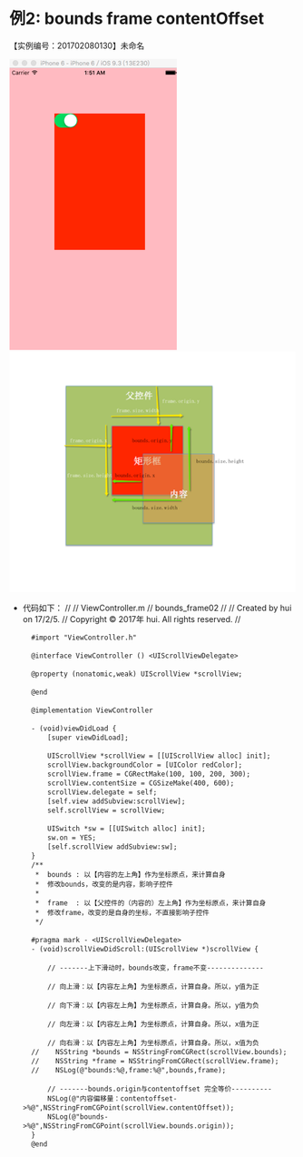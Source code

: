 # 例2: bounds frame contentOffset
【实例编号：201702080130】未命名

![image](images/p0034.png)
![image](images/p0035.png)
- 代码如下：
		//
		//  ViewController.m
		//  bounds_frame02
		//
		//  Created by hui on 17/2/5.
		//  Copyright © 2017年 hui. All rights reserved.
		//
		
		#import "ViewController.h"
		
		@interface ViewController () <UIScrollViewDelegate>
		
		@property (nonatomic,weak) UIScrollView *scrollView;
		
		@end
		
		@implementation ViewController
		
		- (void)viewDidLoad {
		    [super viewDidLoad];
		    
		    UIScrollView *scrollView = [[UIScrollView alloc] init];
		    scrollView.backgroundColor = [UIColor redColor];
		    scrollView.frame = CGRectMake(100, 100, 200, 300);
		    scrollView.contentSize = CGSizeMake(400, 600);
		    scrollView.delegate = self;
		    [self.view addSubview:scrollView];
		    self.scrollView = scrollView;
		    
		    UISwitch *sw = [[UISwitch alloc] init];
		    sw.on = YES;
		    [self.scrollView addSubview:sw];
		}
		/**
		 *  bounds : 以【内容的左上角】作为坐标原点，来计算自身
		 *  修改bounds，改变的是内容，影响子控件
		 *
		 *  frame  : 以【父控件的（内容的）左上角】作为坐标原点，来计算自身
		 *  修改frame，改变的是自身的坐标，不直接影响子控件
		 */
		
		#pragma mark - <UIScrollViewDelegate>
		- (void)scrollViewDidScroll:(UIScrollView *)scrollView {
		    
		    // -------上下滑动时，bounds改变，frame不变--------------
		    
		    // 向上滑：以【内容左上角】为坐标原点，计算自身。所以，y值为正
		    
		    // 向下滑：以【内容左上角】为坐标原点，计算自身。所以，y值为负
		    
		    // 向左滑：以【内容左上角】为坐标原点，计算自身。所以，x值为正
		    
		    // 向右滑：以【内容左上角】为坐标原点，计算自身。所以，x值为负
		//    NSString *bounds = NSStringFromCGRect(scrollView.bounds);
		//    NSString *frame = NSStringFromCGRect(scrollView.frame);
		//    NSLog(@"bounds:%@,frame:%@",bounds,frame);
		    
		    // -------bounds.origin与contentoffset 完全等价----------
		    NSLog(@"内容偏移量：contentoffset->%@",NSStringFromCGPoint(scrollView.contentOffset));
		    NSLog(@"bounds->%@",NSStringFromCGPoint(scrollView.bounds.origin));
		}
		@end
		
